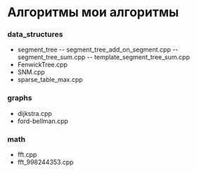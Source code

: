 # Алгоритмы мои алгоритмы

### data_structures
- segment_tree
-- segment_tree_add_on_segment.cpp
-- segment_tree_sum.cpp
-- template_segment_tree_sum.cpp
- FenwickTree.cpp
- SNM.cpp
- sparse_table_max.cpp

### graphs
- dijkstra.cpp
- ford-bellman.cpp

### math
- fft.cpp
- fft_998244353.cpp

